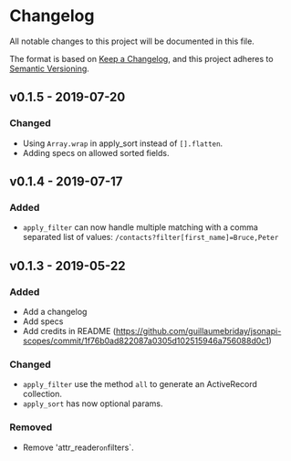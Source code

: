 # Changelog
All notable changes to this project will be documented in this file.

The format is based on [Keep a Changelog](https://keepachangelog.com/en/1.0.0/),
and this project adheres to [Semantic Versioning](https://semver.org/spec/v2.0.0.html).

## v0.1.5 - 2019-07-20
### Changed
- Using `Array.wrap` in apply_sort instead of `[].flatten`.
- Adding specs on allowed sorted fields.

## v0.1.4 - 2019-07-17
### Added
- `apply_filter` can now handle multiple matching with a comma separated list of values: `/contacts?filter[first_name]=Bruce,Peter`

## v0.1.3 - 2019-05-22
### Added
- Add a changelog
- Add specs
- Add credits in README (https://github.com/guillaumebriday/jsonapi-scopes/commit/1f76b0ad822087a0305d102515946a756088d0c1)

### Changed
- `apply_filter` use the method `all` to generate an ActiveRecord collection.
- `apply_sort` has now optional params.

### Removed
- Remove 'attr_reader` on `filters`.
